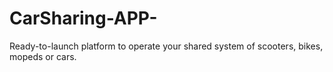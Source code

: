 # CarSharing-APP-
Ready-to-launch platform to operate your shared system of scooters, bikes, mopeds or cars.
